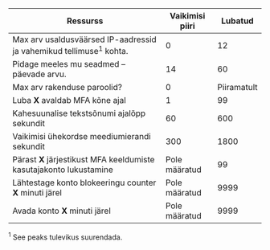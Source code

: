 Ressurss|Vaikimisi piiri|Lubatud
---|---|---
Max arv usaldusväärsed IP-aadressid ja vahemikud</a> tellimuse<sup>1</sup> kohta.|0|12
Pidage meeles mu seadmed – päevade arvu.|14|60
Max arv rakenduse paroolid?|0|Piiramatult
Luba **X** avaldab MFA kõne ajal|1|99
Kahesuunalise tekstsõnumi ajalõpp sekundit|60|600
Vaikimisi ühekordse meediumierandi sekundit|300|1800
Pärast **X** järjestikust MFA keeldumiste kasutajakonto lukustamine|Pole määratud|99
Lähtestage konto blokeeringu counter **X** minuti järel|Pole määratud|9999
Avada konto **X** minuti järel|Pole määratud|9999


<sup>1</sup> See peaks tulevikus suurendada.
